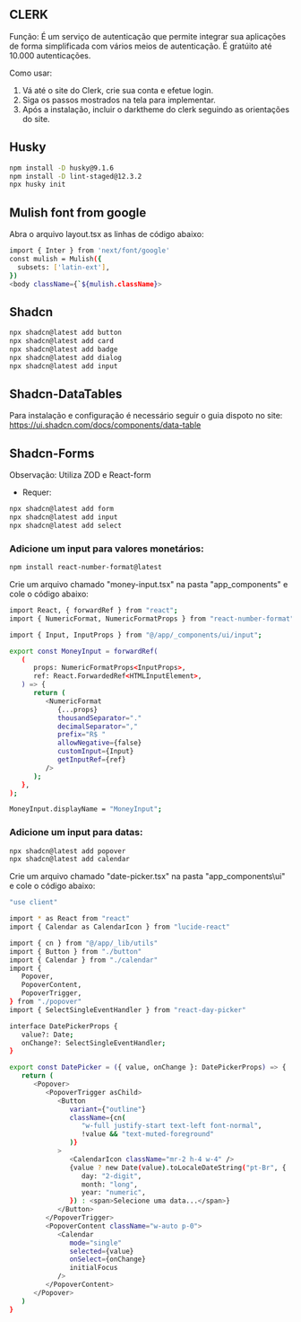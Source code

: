 ## CLERK

Função: É um serviço de autenticação que permite integrar sua aplicações de forma simplificada com vários meios de autenticação. É gratúito até 10.000 autenticações.

Como usar:

1. Vá até o site do Clerk, crie sua conta e efetue login.
2. Siga os passos mostrados na tela para implementar.
3. Após a instalação, incluir o darktheme do clerk seguindo as orientações do site.

## Husky

```bash
npm install -D husky@9.1.6
npm install -D lint-staged@12.3.2
npx husky init
```

## Mulish font from google

Abra o arquivo layout.tsx as linhas de código abaixo:

```bash
import { Inter } from 'next/font/google'
const mulish = Mulish({
  subsets: ['latin-ext'],
})
<body className={`${mulish.className}>
```

## Shadcn

```bash
npx shadcn@latest add button
npx shadcn@latest add card
npx shadcn@latest add badge
npx shadcn@latest add dialog
npx shadcn@latest add input
```

## Shadcn-DataTables

Para instalação e configuração é necessário seguir o guia dispoto no site: https://ui.shadcn.com/docs/components/data-table

## Shadcn-Forms

Observação: Utiliza ZOD e React-form

- Requer:

```bash
npx shadcn@latest add form
npx shadcn@latest add input
npx shadcn@latest add select
```

### Adicione um input para valores monetários:

```bash
npm install react-number-format@latest
```

Crie um arquivo chamado "money-input.tsx" na pasta "app_components" e cole o código abaixo:

```bash
import React, { forwardRef } from "react";
import { NumericFormat, NumericFormatProps } from "react-number-format";

import { Input, InputProps } from "@/app/_components/ui/input";

export const MoneyInput = forwardRef(
   (
      props: NumericFormatProps<InputProps>,
      ref: React.ForwardedRef<HTMLInputElement>,
   ) => {
      return (
         <NumericFormat
            {...props}
            thousandSeparator="."
            decimalSeparator=","
            prefix="R$ "
            allowNegative={false}
            customInput={Input}
            getInputRef={ref}
         />
      );
   },
);

MoneyInput.displayName = "MoneyInput";
```

### Adicione um input para datas:

```bash
npx shadcn@latest add popover
npx shadcn@latest add calendar
```

Crie um arquivo chamado "date-picker.tsx" na pasta "app_components\ui" e cole o código abaixo:

```bash
"use client"

import * as React from "react"
import { Calendar as CalendarIcon } from "lucide-react"

import { cn } from "@/app/_lib/utils"
import { Button } from "./button"
import { Calendar } from "./calendar"
import {
   Popover,
   PopoverContent,
   PopoverTrigger,
} from "./popover"
import { SelectSingleEventHandler } from "react-day-picker"

interface DatePickerProps {
   value?: Date;
   onChange?: SelectSingleEventHandler;
}

export const DatePicker = ({ value, onChange }: DatePickerProps) => {
   return (
      <Popover>
         <PopoverTrigger asChild>
            <Button
               variant={"outline"}
               className={cn(
                  "w-full justify-start text-left font-normal",
                  !value && "text-muted-foreground"
               )}
            >
               <CalendarIcon className="mr-2 h-4 w-4" />
               {value ? new Date(value).toLocaleDateString("pt-Br", {
                  day: "2-digit",
                  month: "long",
                  year: "numeric",
               }) : <span>Selecione uma data...</span>}
            </Button>
         </PopoverTrigger>
         <PopoverContent className="w-auto p-0">
            <Calendar
               mode="single"
               selected={value}
               onSelect={onChange}
               initialFocus
            />
         </PopoverContent>
      </Popover>
   )
}
```
